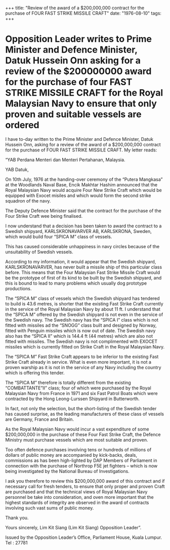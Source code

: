 +++ 
title: "Review of the award of a $200,000,000 contract for the purchase of FOUR FAST STRIKE MISSILE CRAFT"
date: "1976-08-10"
tags:
+++

# Opposition Leader writes to Prime Minister and Defence Minister, Datuk Hussein Onn asking for a review of the $200000000 award for the purchase of four FAST STRIKE MISSILE CRAFT for the Royal Malaysian Navy to ensure that only proven and suitable vessels are ordered	
	
I have to-day written to the Prime Minister and Defence Minister, Datuk Hussein Onn, asking for a review of the award of a $200,000,000 contract for the purchase of FOUR FAST STRIKE MISSILE CRAFT. My letter reads:

“YAB Perdana Menteri dan Menteri Pertahanan,</u>
Malaysia.

YAB Datuk,

On 10th July, 1976 at the handing-over ceremony of the “Putera Mangkasa” at the Woodlands Naval Base, Encik Makhtar Hashim announced that the Royal Malaysian Navy would acquire Four New Strike Craft which would be equipped with Exocet misiles and which would form the second strike squadron of the navy.

The Deputy Defence Minister said that the contract for the purchase of the Four Strike Craft wee being finalised.

I now understand that a decision has been taken to award the contract to a Swedish shipyard, KARLSKRONAVARVER AB, KARLSKRONA, Sweden, which would build four “SPICA M” class of vessels.

This has caused considerable unhappiness in navy circles because of the unsuitability of Swedish vessels.

According to my information, it would appear that the Swedish shipyard, KARLSKRONAVARVER, has never built a missile ship of this particular class before. This means that the Four Malaysian Fast Strike Missile Craft would be the prototype of first of its kind to be built by the Swedish shipyard, and this is bound to lead to many problems which usually dog prototype productions.

The “SPICA M” class of vessels which the Swedish shipyard has tendered to build is 43.6 metres, is shorter that the existing Fast Strike Craft currently in the service of the Royal Malaysian Navy by about 11 ft. I understand that the “SPICA M” offered by the Swedish shipyard is not even in the service of the Swedish navy. The Swedish navy has the “SPICA I” class which is not fitted with missiles ad the “SNOGG” class built and designed by Norway, fitted with Penguin missiles which is now out of date. The Swedish navy also has the “SPICA II” which is 144.4 ft (44 metres) which are also not fitted with missiles. The Swedish navy is not complimented with EXOCET missiles which is currently fitted on Strike Craft in the Royal Malaysian Navy.

The “SPICA M” Fast Strike Craft appears to be inferior to the existing Fast Strike Craft already in service. What is even more important, it is not a proven warship as it is not in the service of any Navy including the country which is offering this tender.
 
The “SPICA M” therefore is totally different from the existing “COMBATTANTE”II” class; four of which were purchased by the Royal Malaysian Navy from France in 1971 and six Fast Patrol Boats which were contracted by the Hong Leong-Lurssen Shipyard in Butterworth.

In fact, not only the selection, but the short-listing of the Swedish tender has caused surprise, as the leading manufacturers of these class of vessels are Germany, France and Britain.

As the Royal Malaysian Navy would incur a vast expenditure of some $200,000,000 in the purchase of these Four Fast Strike Craft, the Defence Ministry must purchase vessels which are most suitable and proven.

Too often defence purchases involving tens or hundreds of millions of dollars of public money are accompanied by kick-backs, deals, commissions as has been high-lighted by DAP Members of Parliament in connection with the purchase of Northrop F5E jet fighters – which is now being investigated by the National Bureau of Investigations.

I ask you therefore to review this $200,000,000 award of this contract and if necessary call for fresh tenders, to ensure that only proper and proven Craft are purchased and that the technical views of Royal Malaysian Navy personnel be take into consideration, and oven more important that the highest standards of integrity are observed in the award of contracts involving such vast sums of public money.

Thank you.

Yours sincerely,
Lim Kit Siang
(Lim Kit Siang)
Opposition Leader”.

Issued by the Opposition Leader’s Office,
Parliament House,
Kuala Lumpur.
Tel : 27781
 
